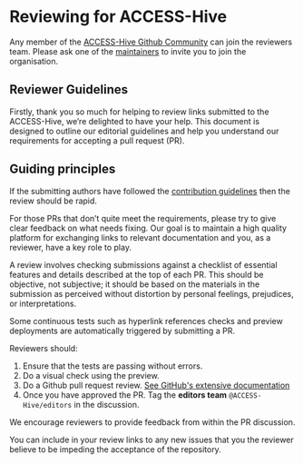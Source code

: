 # Reviewing for ACCESS-Hive

Any member of the [ACCESS-Hive Github Community][access-hive-github] can join the reviewers team.
Please ask one of the [maintainers][access-hive-maintainers] to invite you to join the organisation.

## Reviewer Guidelines

Firstly, thank you so much for helping to review links submitted to the ACCESS-Hive, we’re delighted to have your help. This document is designed to outline our editorial guidelines and help you understand our requirements for accepting a pull request (PR).

## Guiding principles

If the submitting authors have followed the [contribution guidelines](index.md) then the review should be rapid.

For those PRs that don’t quite meet the requirements, please try to give clear feedback on what needs fixing. Our goal is to maintain a high quality platform for exchanging links to relevant documentation and you, as a reviewer, have a key role to play.

A review involves checking submissions against a checklist of essential features and details described at the top of each PR.
This should be objective, not subjective; it should be based on the materials in the submission as perceived without distortion by personal feelings, prejudices, or interpretations.

Some continuous tests such as hyperlink references checks and preview deployments are automatically triggered by submitting a PR.

Reviewers should:

1. Ensure that the tests are passing without errors.
1. Do a visual check using the preview.
1. Do a Github pull request review. [See GitHub's extensive documentation][github-review]
1. Once you have approved the PR. Tag the **editors team** `@ACCESS-Hive/editors` in the discussion.

We encourage reviewers to provide feedback from within the PR discussion.

You can include in your review links to any new issues that you the reviewer believe to be impeding the acceptance of the repository.

[access-hive-github]: https://github.com/ACCESS-Hive
[access-hive-maintainers]: https://github.com/orgs/ACCESS-Hive/teams/maintainers
[github-review]: https://docs.github.com/en/pull-requests/collaborating-with-pull-requests/reviewing-changes-in-pull-requests/about-pull-request-reviews